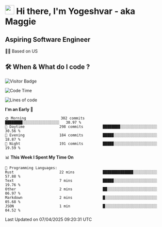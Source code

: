 <h1><img src="https://emojis.slackmojis.com/emojis/images/1531849430/4246/blob-sunglasses.gif?1531849430" width="30"/> Hi there, I'm Yogeshvar - aka Maggie</h1>

## Aspiring Software Engineer
🏂🏻  Based on US 

## 🛠 When & What do I code ?  

![Visitor Badge](https://visitor-badge.feriirawann.repl.co?username=yogeshvar&repo=yogeshvar&label=Visitors&style=plastic&color=%23457BFF&contentType=svg)

<!--START_SECTION:waka-->
![Code Time](http://img.shields.io/badge/Code%20Time-2%2C925%20hrs%203%20mins-blue)

![Lines of code](https://img.shields.io/badge/From%20Hello%20World%20I%27ve%20Written-3.9%20million%20lines%20of%20code-blue)

**I'm an Early 🐤** 

```text
🌞 Morning                302 commits         ████████░░░░░░░░░░░░░░░░░   30.97 % 
🌆 Daytime                298 commits         ████████░░░░░░░░░░░░░░░░░   30.56 % 
🌃 Evening                184 commits         █████░░░░░░░░░░░░░░░░░░░░   18.87 % 
🌙 Night                  191 commits         █████░░░░░░░░░░░░░░░░░░░░   19.59 % 
```


📊 **This Week I Spent My Time On** 

```text
💬 Programming Languages: 
Rust                     22 mins             ██████████████░░░░░░░░░░░   57.88 % 
Text                     7 mins              █████░░░░░░░░░░░░░░░░░░░░   19.76 % 
Other                    2 mins              ██░░░░░░░░░░░░░░░░░░░░░░░   06.97 % 
Markdown                 2 mins              █░░░░░░░░░░░░░░░░░░░░░░░░   05.68 % 
JSON                     1 min               █░░░░░░░░░░░░░░░░░░░░░░░░   04.52 % 
```


 Last Updated on 07/04/2025 09:20:31 UTC
<!--END_SECTION:waka-->
